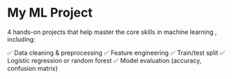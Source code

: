 # My ML Project
4 hands-on projects that help master the core skills in machine learning , including:

✅ Data cleaning & preprocessing
✅ Feature engineering
✅ Train/test split
✅ Logistic regression or random forest
✅ Model evaluation (accuracy, confusion matrix)
